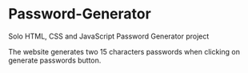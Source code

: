 # Password-Generator
Solo HTML, CSS and JavaScript Password Generator project

The website generates two 15 characters passwords when clicking on generate passwords button.
